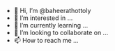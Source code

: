- 👋 Hi, I’m @baheerathottoly
- 👀 I’m interested in ...
- 🌱 I’m currently learning ...
- 💞️ I’m looking to collaborate on ...
- 📫 How to reach me ...

<!---
baheerathottoly/baheerathottoly is a ✨ special ✨ repository because its `README.md` (this file) appears on your GitHub profile.
You can click the Preview link to take a look at your changes.
--->
